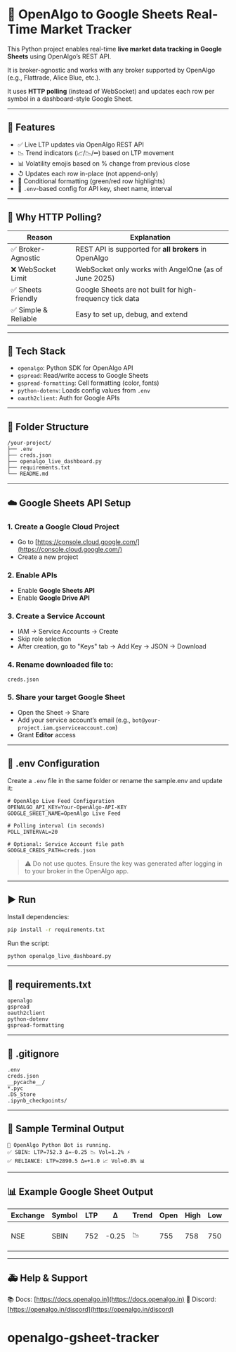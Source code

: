 # 📘 OpenAlgo to Google Sheets Real-Time Market Tracker

This Python project enables real-time **live market data tracking in Google Sheets** using OpenAlgo’s REST API.

It is broker-agnostic and works with any broker supported by OpenAlgo (e.g., Flattrade, Alice Blue, etc.).

It uses **HTTP polling** (instead of WebSocket) and updates each row per symbol in a dashboard-style Google Sheet.

---

## 🔧 Features

* ✅ Live LTP updates via OpenAlgo REST API
* 📉 Trend indicators (📈/📉/➖) based on LTP movement
* 📊 Volatility emojis based on % change from previous close
* ↺ Updates each row in-place (not append-only)
* 🎨 Conditional formatting (green/red row highlights)
* 🧐 `.env`-based config for API key, sheet name, interval

---

## 📌 Why HTTP Polling?

| Reason              | Explanation                                              |
| ------------------- | -------------------------------------------------------- |
| ✅ Broker-Agnostic   | REST API is supported for **all brokers** in OpenAlgo    |
| ❌ WebSocket Limit   | WebSocket only works with AngelOne (as of June 2025)     |
| ✅ Sheets Friendly   | Google Sheets are not built for high-frequency tick data |
| ✅ Simple & Reliable | Easy to set up, debug, and extend                        |

---

## 💼 Tech Stack

* `openalgo`: Python SDK for OpenAlgo API
* `gspread`: Read/write access to Google Sheets
* `gspread-formatting`: Cell formatting (color, fonts)
* `python-dotenv`: Loads config values from `.env`
* `oauth2client`: Auth for Google APIs

---

## 📂 Folder Structure

```
/your-project/
├── .env
├── creds.json
├── openalgo_live_dashboard.py
├── requirements.txt
└── README.md
```

---

## ☁️ Google Sheets API Setup

### 1. Create a Google Cloud Project

* Go to [https://console.cloud.google.com/](https://console.cloud.google.com/)
* Create a new project

### 2. Enable APIs

* Enable **Google Sheets API**
* Enable **Google Drive API**

### 3. Create a Service Account

* IAM → Service Accounts → Create
* Skip role selection
* After creation, go to "Keys" tab → Add Key → JSON → Download

### 4. Rename downloaded file to:

```
creds.json
```

### 5. Share your target Google Sheet

* Open the Sheet → Share
* Add your service account’s email (e.g., `bot@your-project.iam.gserviceaccount.com`)
* Grant **Editor** access

---

## 📝 .env Configuration

Create a `.env` file in the same folder or rename the sample.env and update it:

```
# OpenAlgo Live Feed Configuration
OPENALGO_API_KEY=Your-OpenAlgo-API-KEY
GOOGLE_SHEET_NAME=OpenAlgo Live Feed

# Polling interval (in seconds)
POLL_INTERVAL=20

# Optional: Service Account file path
GOOGLE_CREDS_PATH=creds.json
```

> ⚠️ Do not use quotes. Ensure the key was generated after logging in to your broker in the OpenAlgo app.

---

## ▶️ Run

Install dependencies:

```bash
pip install -r requirements.txt
```

Run the script:

```bash
python openalgo_live_dashboard.py
```

---

## 📆 requirements.txt

```
openalgo
gspread
oauth2client
python-dotenv
gspread-formatting
```

---

## 🔐 .gitignore

```
.env
creds.json
__pycache__/
*.pyc
.DS_Store
.ipynb_checkpoints/
```

---

## 🔢 Sample Terminal Output

```
🔁 OpenAlgo Python Bot is running.
✅ SBIN: LTP=752.3 Δ=-0.25 📉 Vol=1.2% ⚡
✅ RELIANCE: LTP=2890.5 Δ=+1.0 📈 Vol=0.8% 📊
```

---

## 📊 Example Google Sheet Output

| Exchange | Symbol | LTP | Δ     | Trend | Open | High | Low | Volume | Volatility | Timestamp           |
| -------- | ------ | --- | ----- | ----- | ---- | ---- | --- | ------ | ---------- | ------------------- |
| NSE      | SBIN   | 752 | -0.25 | 📉    | 755  | 758  | 750 | 520000 | 1.2% ⚡     | 2025-06-03 15:00:01 |

---

## 🚑 Help & Support

📚 Docs: [https://docs.openalgo.in](https://docs.openalgo.in)
💬 Discord: [https://openalgo.in/discord](https://openalgo.in/discord)
# openalgo-gsheet-tracker
